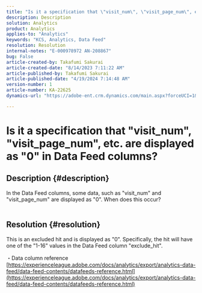 ```yaml
---
title: "Is it a specification that \"visit_num\", \"visit_page_num\", etc. are displayed as \"0\" in Data Feed columns?"
description: Description
solution: Analytics
product: Analytics
applies-to: "Analytics"
keywords: "KCS, Analytics, Data Feed"
resolution: Resolution
internal-notes: "E-000978972 AN-208867"
bug: False
article-created-by: Takafumi Sakurai
article-created-date: "8/14/2023 7:11:22 AM"
article-published-by: Takafumi Sakurai
article-published-date: "4/19/2024 7:14:48 AM"
version-number: 1
article-number: KA-22625
dynamics-url: "https://adobe-ent.crm.dynamics.com/main.aspx?forceUCI=1&pagetype=entityrecord&etn=knowledgearticle&id=088605c1-713a-ee11-bdf4-6045bd006295"

---
```

# Is it a specification that "visit_num", "visit_page_num", etc. are displayed as "0" in Data Feed columns?

## Description {#description}

In the Data Feed columns, some data, such as "visit_num" and "visit_page_num" are displayed as "0". When does this occur?
<br> 

## Resolution {#resolution}


This is an excluded hit and is displayed as "0". Specifically, the hit will have one of the "1-16" values in the Data Feed column "exclude_hit".

・Data column reference
[https://experienceleague.adobe.com/docs/analytics/export/analytics-data-feed/data-feed-contents/datafeeds-reference.html](https://experienceleague.adobe.com/docs/analytics/export/analytics-data-feed/data-feed-contents/datafeeds-reference.html)
